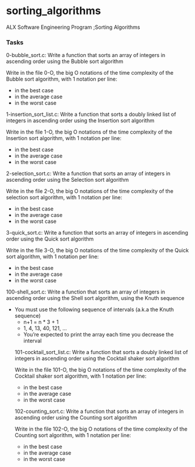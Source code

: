 # sorting_algorithms
ALX Software Engineering Program ;Sorting Algorithms
<h3> Tasks</h3>
<p>0-bubble_sort.c: Write a function that sorts an array of integers in ascending order using the Bubble sort algorithm
<p>Write in the file 0-O, the big O notations of the time complexity of the Bubble sort algorithm, with 1 notation per line:
<ul>
<li>in the best case</li>
<li>in the average case</li>
<li>in the worst case</li></ul></p></p>
<p>1-insertion_sort_list.c: Write a function that sorts a doubly linked list of integers in ascending order using the Insertion sort algorithm
<p>Write in the file 1-O, the big O notations of the time complexity of the Insertion sort algorithm, with 1 notation per line:
<ul>
<li>in the best case</li>
<li>in the average case</li>
<li>in the worst case</li></ul></p></p>
<p>2-selection_sort.c: Write a function that sorts an array of integers in ascending order using the Selection sort algorithm
<p>Write in the file 2-O, the big O notations of the time complexity of the selection sort algorithm, with 1 notation per line:
<ul>
<li>in the best case</li>
<li>in the average case</li>
<li>in the worst case</li></ul></p>
</p>
<p>3-quick_sort.c: Write a function that sorts an array of integers in ascending order using the Quick sort algorithm
<p>Write in the file 3-O, the big O notations of the time complexity of the Quick sort algorithm, with 1 notation per line:
<ul>
<li>in the best case</li>
<li>in the average case</li>
<li>in the worst case</li></ul></p></p>
<p>100-shell_sort.c: Write a function that sorts an array of integers in ascending order using the Shell sort algorithm, using the Knuth sequence
<ul>
<li>You must use the following sequence of intervals (a.k.a the Knuth sequence)
  <ul><li>n+1 = n * 3 + 1</li>
    <li>1, 4, 13, 40, 121, ...</li>
 </li>
<li>You’re expected to print the array each time you decrease the interval</li>
</ul></p>
<p>101-cocktail_sort_list.c: Write a function that sorts a doubly linked list of integers in ascending order using the Cocktail shaker sort algorithm
<p>Write in the file 101-O, the big O notations of the time complexity of the Cocktail shaker sort algorithm, with 1 notation per line:
<ul>
<li>in the best case</li>
<li>in the average case</li>
<li>in the worst case</li></ul></p></p>
<p>102-counting_sort.c: Write a function that sorts an array of integers in ascending order using the Counting sort algorithm
  <p>Write in the file 102-O, the big O notations of the time complexity of the Counting sort algorithm, with 1 notation per line:
<ul>
<li>in the best case</li>
<li>in the average case</li>
<li>in the worst case</li></ul></p>
</p>
